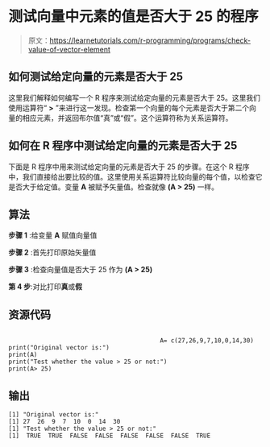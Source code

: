 # 测试向量中元素的值是否大于 25 的程序

> 原文：<https://learnetutorials.com/r-programming/programs/check-value-of-vector-element>

## 如何测试给定向量的元素是否大于 25

这里我们解释如何编写一个 R 程序来测试给定向量的元素是否大于 25。这里我们使用运算符“ **>** ”来进行这一发现。检查第一个向量的每个元素是否大于第二个向量的相应元素，并返回布尔值“真”或“假”。这个运算符称为关系运算符。

## 如何在 R 程序中测试给定向量的元素是否大于 25

下面是 R 程序中用来测试给定向量的元素是否大于 25 的步骤。在这个 R 程序中，我们直接给出要比较的值。这里使用关系运算符比较向量的每个值，以检查它是否大于给定值。变量 **A** 被赋予矢量值。检查就像 **(A > 25)** 一样。

## 算法

**步骤 1** :给变量 **A** 赋值向量值

**步骤 2** :首先打印原始矢量值

**步骤 3** :检查向量值是否大于 25 作为 **(A > 25)**

**第 4 步**:对比打印**真**或**假**

## 资源代码

```

                                          A= c(27,26,9,7,10,0,14,30)
print("Original vector is:")
print(A)
print("Test whether the value > 25 or not:")
print(A> 25)

```

## 输出

```
[1] "Original vector is:"
[1] 27  26  9  7  10  0  14  30
[1] "Test whether the value > 25 or not:"
[1]  TRUE  TRUE  FALSE  FALSE  FALSE  FALSE  FALSE  TRUE 
```